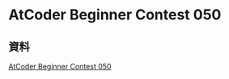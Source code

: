 # AtCoder Beginner Contest 050

## 資料

[AtCoder Beginner Contest 050](https://atcoder.jp/contests/abc050)
